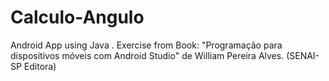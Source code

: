 # Calculo-Angulo
Android App using Java . Exercise from Book: "Programação para dispositivos móveis com Android Studio" de William Pereira Alves. (SENAI-SP Editora)
